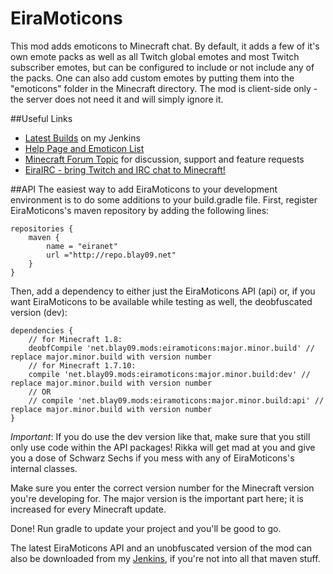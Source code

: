 EiraMoticons
=======

This mod adds emoticons to Minecraft chat. By default, it adds a few of it's own emote packs as well as all Twitch global emotes and most Twitch subscriber emotes, but can be configured to include or not include any of the packs. One can also add custom emotes by putting them into the "emoticons" folder in the Minecraft directory. The mod is client-side only - the server does not need it and will simply ignore it.

##Useful Links
* [Latest Builds](http://jenkins.blay09.net) on my Jenkins
* [Help Page and Emoticon List](http://blay09.net/?page_id=347)
* [Minecraft Forum Topic](http://www.minecraftforum.net/forums/mapping-and-modding/minecraft-mods/2433229-eiramoticons-emoticons-in-minecraft-supports) for discussion, support and feature requests 
* [EiraIRC - bring Twitch and IRC chat to Minecraft!](http://minecraft.curseforge.com/mc-mods/68420-eirairc)

##API
The easiest way to add EiraMoticons to your development environment is to do some additions to your build.gradle file. First, register EiraMoticons's maven repository by adding the following lines:

```
repositories {
    maven {
        name = "eiranet"
        url ="http://repo.blay09.net"
    }
}
```

Then, add a dependency to either just the EiraMoticons API (api) or, if you want EiraMoticons to be available while testing as well, the deobfuscated version (dev):

```
dependencies {
    // for Minecraft 1.8:
    deobfCompile 'net.blay09.mods:eiramoticons:major.minor.build' // replace major.minor.build with version number
    // for Minecraft 1.7.10:
    compile 'net.blay09.mods:eiramoticons:major.minor.build:dev' // replace major.minor.build with version number
    // OR
    // compile 'net.blay09.mods:eiramoticons:major.minor.build:api' // replace major.minor.build with version number
}
```

*Important*: If you do use the dev version like that, make sure that you still only use code within the API packages! Rikka will get mad at you and give you a dose of Schwarz Sechs if you mess with any of EiraMoticons's internal classes.

Make sure you enter the correct version number for the Minecraft version you're developing for. The major version is the important part here; it is increased for every Minecraft update.

Done! Run gradle to update your project and you'll be good to go.

The latest EiraMoticons API and an unobfuscated version of the mod can also be downloaded from my [Jenkins](http://jenkins.blay09.net), if you're not into all that maven stuff.